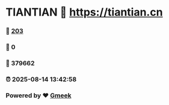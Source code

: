 # TIANTIAN :link: https://tiantian.cn 
### :page_facing_up: [203](https://tiantian.cn/tag.html) 
### :speech_balloon: 0 
### :hibiscus: 379662 
### :alarm_clock: 2025-08-14 13:42:58 
### Powered by :heart: [Gmeek](https://github.com/Meekdai/Gmeek)
